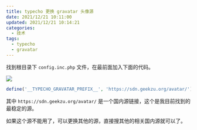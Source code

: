 ```yaml
---
title: typecho 更换 gravatar 头像源
date: 2021/12/21 10:11:00
updated: 2021/12/21 10:14:21
categories: 
  - 技术
tags: 
  - typecho
  - gravatar
---
```



找到根目录下 `config.inc.php` 文件，在最前面加入下面的代码。

![](https://cdn.jsdelivr.net/gh/Nov8nana/pic-cdn@c549d6cfb8b83d2410899cf619a663d8cebbffe1/2022/01/05/3e5e307b9fb3ba048fdc9f7b5351d7b9.png)

```php
define('__TYPECHO_GRAVATAR_PREFIX__', 'https://sdn.geekzu.org/avatar/');
```

其中 `https://sdn.geekzu.org/avatar/` 是一个国内源链接，这个是我目前找到的最稳定的源。

如果这个源不能用了，可以更换其他的源，直接搜其他的相关国内源就可以了。